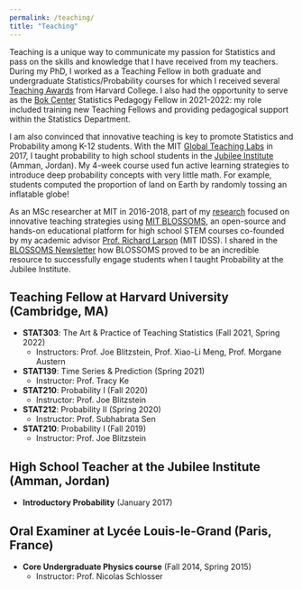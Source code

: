 ```yaml
---
permalink: /teaching/
title: "Teaching"
---
```


Teaching is a unique way to communicate my passion for Statistics and pass on the skills and knowledge that I have received from my teachers. During my PhD, I worked as a Teaching Fellow in both graduate and undergraduate Statistics/Probability courses for which I received several [Teaching Awards](https://bokcenter.harvard.edu/teaching-awards) from Harvard College. I also had the opportunity to serve as the [Bok Center](https://bokcenter.harvard.edu/) Statistics Pedagogy Fellow in 2021-2022: my role included training new Teaching Fellows and providing pedagogical support within the Statistics Department.

I am also convinced that innovative teaching is key to promote Statistics and Probability among K-12 students. With the MIT [Global Teaching Labs](https://misti.mit.edu/your-resources/crafting-your-experience/types-programs/global-teaching-labs) in 2017, I taught probability to high school students in the [Jubilee Institute](http://www.jubilee.edu.jo/) (Amman, Jordan). My 4-week course used fun active learning strategies to introduce deep probability concepts with very little math. For example, students computed the proportion of land on Earth by randomly tossing an inflatable globe!

As an MSc researcher at MIT in 2016-2018, part of my [research](https://onlineinnovationsjournal.com/streams/editor-s-choice-articles/17558d930bc39ba2.html) focused on innovative teaching strategies using [MIT BLOSSOMS](https://blossoms.mit.edu/mit_blossoms_initiative_math_science_video_lessons_high_school_students), an
open-source and hands-on educational platform for high school STEM courses co-founded by my academic advisor [Prof. Richard Larson](https://idss.mit.edu/staff/richard-larson/) (MIT IDSS). I shared in the [BLOSSOMS Newsletter](https://blossoms.mit.edu/news/newsletters/december_2016_january_2017) how BLOSSOMS proved to be an incredible resource to successfully engage students when I taught Probability at the Jubilee Institute.

## Teaching Fellow at Harvard University (Cambridge, MA)
- **STAT303**: The Art & Practice of Teaching Statistics (Fall 2021, Spring 2022)
    - Instructors: Prof. Joe Blitzstein, Prof. Xiao-Li Meng, Prof. Morgane Austern
- **STAT139**: Time Series & Prediction (Spring 2021)
    - Instructor: Prof. Tracy Ke
- **STAT210**: Probability I (Fall 2020)
    - Instructor: Prof. Joe Blitzstein
- **STAT212**: Probability II (Spring 2020)
    - Instructor: Prof. Subhabrata Sen
- **STAT210**: Probability I (Fall 2019)
    - Instructor: Prof. Joe Blitzstein

## High School Teacher at the Jubilee Institute (Amman, Jordan)
- **Introductory Probability** (January 2017)

## Oral Examiner at Lycée Louis-le-Grand (Paris, France)
- **Core Undergraduate Physics course** (Fall 2014, Spring 2015)
    - Instructor: Prof. Nicolas Schlosser
